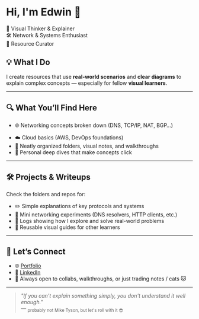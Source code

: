 #  Hi, I'm Edwin 👋

<!-- - 🧰 Linux fundamentals, shell tools, and CLI workflows -->
🧠 Visual Thinker & Explainer  
🛠 Network & Systems Enthusiast  
📎 Resource Curator  
<!-- - 🧰 Linux fundamentals, shell tools, and CLI workflows -->


## 💡 What I Do

I create resources that use **real-world scenarios** and **clear diagrams** to explain complex concepts — especially for fellow **visual learners**.

---

## 🔍 What You’ll Find Here

- 🌐 Networking concepts broken down (DNS, TCP/IP, NAT, BGP…)  
<!-- - 🧰 Linux fundamentals, shell tools, and CLI workflows -->
- ☁️ Cloud basics (AWS, DevOps foundations)  
- 📂 Neatly organized folders, visual notes, and walkthroughs  
- 📘 Personal deep dives that make concepts click

---

## 🛠 Projects & Writeups

Check the folders and repos for:

- ✏️ Simple explanations of key protocols and systems  
- 🧪 Mini networking experiments (DNS resolvers, HTTP clients, etc.)  
- 🧭 Logs showing how I explore and solve real-world problems  
- 🔁 Reusable visual guides for other learners

---

## 🤝 Let’s Connect

- 🌐 [Portfolio]()  
- 💼 [LinkedIn]()  
- 📩 Always open to collabs, walkthroughs, or just trading notes / cats 🐱

---

> _"If you can't explain something simply, you don't understand it well enough."_  
> — <sub>probably not Mike Tyson, but let's roll with it 😎</sub>
